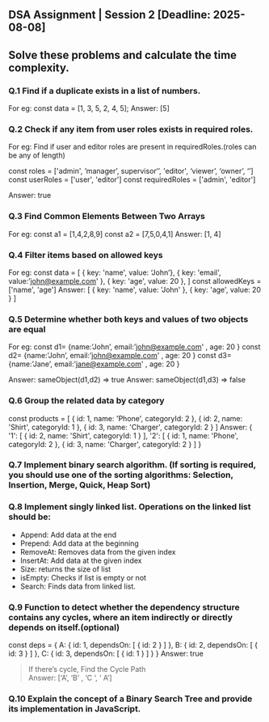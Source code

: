 ## DSA Assignment | Session 2 [Deadline: 2025-08-08]

## Solve these problems and calculate the time complexity.

### Q.1 Find if a duplicate exists in a list of numbers.

For eg:
const data = [1, 3, 5, 2, 4, 5];
Answer: [5]

### Q.2 Check if any item from user roles exists in required roles.

For eg:
Find if user and editor roles are present in requiredRoles.(roles can be any of length)

const roles = ['admin', ’manager’, supervisor‘’, 'editor', ‘viewer’, ‘owner’, ‘’]
const userRoles = ['user', 'editor']
const requiredRoles = ['admin', 'editor']

Answer: true

### Q.3 Find Common Elements Between Two Arrays

For eg:
const a1 = [1,4,2,8,9]
const a2 = [7,5,0,4,1]
Answer: [1, 4]

### Q.4 Filter items based on allowed keys

For eg:
const data = [
{ key: 'name', value: ‘John’},
{ key: 'email', value:’john@example.com' },
{ key: 'age', value: 20 },
]
const allowedKeys = ['name', 'age']
Answer: [ { key: 'name', value: 'John' }, { key: 'age', value: 20 } ]

### Q.5 Determine whether both keys and values of two objects are equal

For eg:
const d1= {name:’John’, email:’john@example.com' , age: 20 }
const d2= {name:’John’, email:’john@example.com' , age: 20 }
const d3= {name:’Jane’, email:’jane@example.com' , age: 20 }

Answer: sameObject(d1,d2) => true
Answer: sameObject(d1,d3) => false

### Q.6 Group the related data by category

const products = [
{ id: 1, name: 'Phone', categoryId: 2 },
{ id: 2, name: 'Shirt', categoryId: 1 },
{ id: 3, name: 'Charger', categoryId: 2 }
]
Answer:
{
'1': [ { id: 2, name: 'Shirt', categoryId: 1 } ],
'2': [
{ id: 1, name: 'Phone', categoryId: 2 },
{ id: 3, name: 'Charger', categoryId: 2 }
]
}

### Q.7 Implement binary search algorithm. (If sorting is required, you should use one of the sorting algorithms: Selection, Insertion, Merge, Quick, Heap Sort)

### Q.8 Implement singly linked list. Operations on the linked list should be:

- Append: Add data at the end
- Prepend: Add data at the beginning
- RemoveAt: Removes data from the given index
- InsertAt: Add data at the given index
- Size: returns the size of list
- isEmpty: Checks if list is empty or not
- Search: Finds data from linked list.

### Q.9 Function to detect whether the dependency structure contains any cycles, where an item indirectly or directly depends on itself.(optional)

const deps = {
A: { id: 1, dependsOn: [ { id: 2 } ] },
B: { id: 2, dependsOn: [ { id: 3 } ] },
C: { id: 3, dependsOn: [ { id: 1 } ] }
}
Answer: true

> If there’s cycle, Find the Cycle Path  
> Answer: [‘A’, ‘B’ , ‘C ‘, ‘ A’]

### Q.10 Explain the concept of a Binary Search Tree and provide its implementation in JavaScript.

